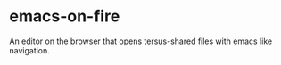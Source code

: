 emacs-on-fire
=============

An editor on the browser that opens tersus-shared files with emacs like navigation.
